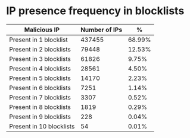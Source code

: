 # IP presence frequency in blocklists
| Malicious IP | Number of IPs | % |
|----|----|----|
| Present in 1 blocklist | 437455 | 68.99% |
| Present in 2 blocklists | 79448 | 12.53% |
| Present in 3 blocklists | 61826 | 9.75% |
| Present in 4 blocklists | 28561 | 4.50% |
| Present in 5 blocklists | 14170 | 2.23% |
| Present in 6 blocklists | 7251 | 1.14% |
| Present in 7 blocklists | 3307 | 0.52% |
| Present in 8 blocklists | 1819 | 0.29% |
| Present in 9 blocklists | 228 | 0.04% |
| Present in 10 blocklists | 54 | 0.01% |
